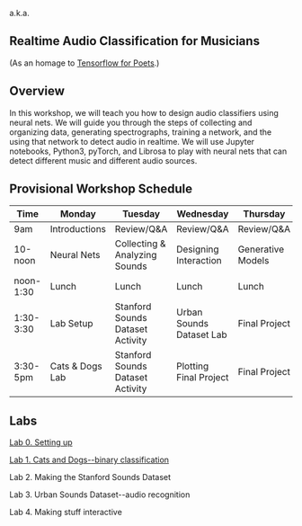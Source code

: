 a.k.a.
## Realtime Audio Classification for Musicians
(As an homage to [Tensorflow for Poets](https://codelabs.developers.google.com/codelabs/tensorflow-for-poets/#0).)

## Overview 
In this workshop, we will teach you how to design audio classifiers using neural nets. We will guide you through the steps of collecting and organizing data, generating spectrographs, training a network, and the using that network to detect audio in realtime. We will use Jupyter notebooks, Python3, pyTorch, and Librosa to play with neural nets that can detect different music and different audio sources. 

## Provisional Workshop Schedule

| Time | Monday | Tuesday | Wednesday | Thursday | Friday |
| ------------- | ------------- |------------- |------------- |------------- |------------- |
| 9am | Introductions  | Review/Q&A | Review/Q&A | Review/Q&A | Review/Q&A |
| 10-noon | Neural Nets  | Collecting & Analyzing Sounds | Designing Interaction | Generative Models | Project time |
| noon-1:30 | Lunch  | Lunch | Lunch  | Lunch  | Lunch  |
|1:30-3:30 | Lab Setup | Stanford Sounds Dataset Activity | Urban Sounds Dataset Lab | Final Project | Project Time/ Show and Tell |
|3:30-5pm| Cats & Dogs Lab| Stanford Sounds Dataset Activity| Plotting Final Project | Final Project | Happy Hour |
## Labs

[Lab 0. Setting up](Lab-0.-Setting-up)

[Lab 1. Cats and Dogs--binary classification](Lab-1.-Cats-and-Dogs--binary-classification)

Lab 2. Making the Stanford Sounds Dataset

Lab 3. Urban Sounds Dataset--audio recognition

Lab 4. Making stuff interactive
